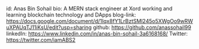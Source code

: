 id: Anas Bin Sohail
bio: A MERN stack engineer at Xord working and learning blockchain technology and DApps
blog-link: https://docs.google.com/document/d/1Iqx8fY1LrBztSMl245o5XWgOo9wRWuXPAUqTJ11iKsU/edit?usp=sharing
github: https://github.com/anassohail99
linkedIn: https://www.linkedin.com/in/anas-bin-sohail-3a6168168/
Twitter: https://twitter.com/iamABS2
